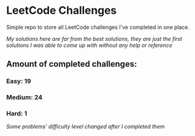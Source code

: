 
# LeetCode Challenges

Simple repo to store all LeetCode challenges I've completed in one place.

<i>My solutions here are far from the best solutions, they are just the first solutions I was able to come up with without any help or reference</i>

## Amount of completed challenges:

### Easy: 19

### Medium: 24

### Hard: 1

<i>Some problems' difficulty level changed after I completed them</i>
